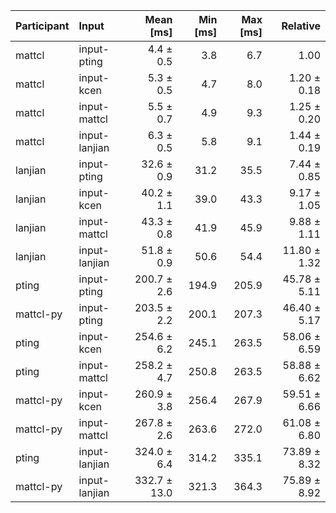 | Participant | Input | Mean [ms] | Min [ms] | Max [ms] | Relative |
|:---|:---|---:|---:|---:|---:|
| mattcl | input-pting | 4.4 ± 0.5 | 3.8 | 6.7 | 1.00 |
| mattcl | input-kcen | 5.3 ± 0.5 | 4.7 | 8.0 | 1.20 ± 0.18 |
| mattcl | input-mattcl | 5.5 ± 0.7 | 4.9 | 9.3 | 1.25 ± 0.20 |
| mattcl | input-lanjian | 6.3 ± 0.5 | 5.8 | 9.1 | 1.44 ± 0.19 |
| lanjian | input-pting | 32.6 ± 0.9 | 31.2 | 35.5 | 7.44 ± 0.85 |
| lanjian | input-kcen | 40.2 ± 1.1 | 39.0 | 43.3 | 9.17 ± 1.05 |
| lanjian | input-mattcl | 43.3 ± 0.8 | 41.9 | 45.9 | 9.88 ± 1.11 |
| lanjian | input-lanjian | 51.8 ± 0.9 | 50.6 | 54.4 | 11.80 ± 1.32 |
| pting | input-pting | 200.7 ± 2.6 | 194.9 | 205.9 | 45.78 ± 5.11 |
| mattcl-py | input-pting | 203.5 ± 2.2 | 200.1 | 207.3 | 46.40 ± 5.17 |
| pting | input-kcen | 254.6 ± 6.2 | 245.1 | 263.5 | 58.06 ± 6.59 |
| pting | input-mattcl | 258.2 ± 4.7 | 250.8 | 263.5 | 58.88 ± 6.62 |
| mattcl-py | input-kcen | 260.9 ± 3.8 | 256.4 | 267.9 | 59.51 ± 6.66 |
| mattcl-py | input-mattcl | 267.8 ± 2.6 | 263.6 | 272.0 | 61.08 ± 6.80 |
| pting | input-lanjian | 324.0 ± 6.4 | 314.2 | 335.1 | 73.89 ± 8.32 |
| mattcl-py | input-lanjian | 332.7 ± 13.0 | 321.3 | 364.3 | 75.89 ± 8.92 |
